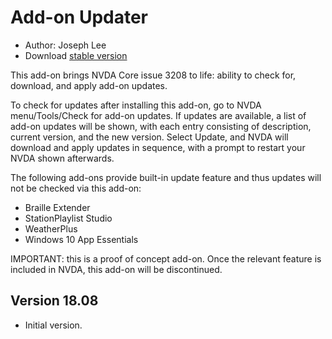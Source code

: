 # Add-on Updater

* Author: Joseph Lee
* Download [stable version][1]

This add-on brings NVDA Core issue 3208 to life: ability to check for, download, and apply add-on updates.

To check for updates after installing this add-on, go to NVDA menu/Tools/Check for add-on updates. If updates are available, a list of add-on updates will be shown, with each entry consisting of description, current version, and the new version. Select Update, and NVDA will download and apply updates in sequence, with a prompt to restart your NVDA shown afterwards.

The following add-ons provide built-in update feature and thus updates will not be checked via this add-on:

* Braille Extender
* StationPlaylist Studio
* WeatherPlus
* Windows 10 App Essentials

IMPORTANT: this is a proof of concept add-on. Once the relevant feature is included in NVDA, this add-on will be discontinued.

## Version 18.08

* Initial version.

[1]: https://addons.nvda-project.org/files/get.php?file=nvda3208
